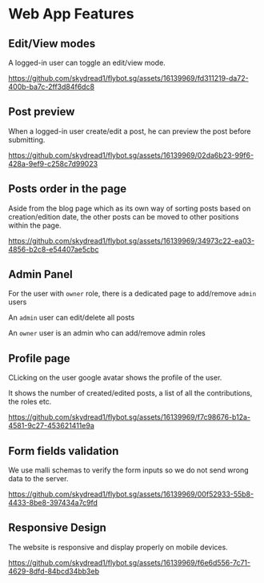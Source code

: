 # Web App Features

## Edit/View modes

A logged-in user can toggle an edit/view mode.

https://github.com/skydread1/flybot.sg/assets/16139969/fd311219-da72-400b-ba7c-2ff3d84f6dc8

## Post preview

When a logged-in user create/edit a post, he can preview the post before submitting.

https://github.com/skydread1/flybot.sg/assets/16139969/02da6b23-99f6-428a-9ef9-c258c7d99023

## Posts order in the page

Aside from the blog page which as its own way of sorting posts based on creation/edition date, the other posts can be moved to other positions within the page.

https://github.com/skydread1/flybot.sg/assets/16139969/34973c22-ea03-4856-b2c8-e54407ae5cbc

## Admin Panel

For the user with `owner` role, there is a dedicated page to add/remove `admin` users

An `admin` user can edit/delete all posts

An `owner` user is an admin who can add/remove admin roles

## Profile page

CLicking on the user google avatar shows the profile of the user.

It shows the number of created/edited posts, a list of all the contributions, the roles etc.

https://github.com/skydread1/flybot.sg/assets/16139969/f7c98676-b12a-4581-9c27-453621411e9a

## Form fields validation

We use malli schemas to verify the form inputs so we do not send wrong data to the server.

https://github.com/skydread1/flybot.sg/assets/16139969/00f52933-55b8-4433-8be8-397434a7c9fd

## Responsive Design

The website is responsive and display properly on mobile devices.

https://github.com/skydread1/flybot.sg/assets/16139969/f6e6d556-7c71-4629-8dfd-84bcd34bb3eb
